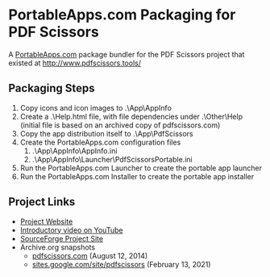 # PortableApps.com Packaging for PDF Scissors
A [PortableApps.com](https://portableapps.com/) package bundler for the PDF Scissors project that existed at http://www.pdfscissors.tools/

## Packaging Steps
1. Copy icons and icon images to .\App\AppInfo
2. Create a .\Help.html file, with file dependencies under .\Other\Help  (initial file is based on an archived copy of pdfscissors.com)
3. Copy the app distribution itself to .\App\PdfScissors
4. Create the PortableApps.com configuration files
   1. .\App\AppInfo\AppInfo.ini
   2. .\App\AppInfo\Launcher\PdfScissorsPortable.ini
5. Run the PortableApps.com Launcher to create the portable app launcher
6. Run the PortableApps.com Installer to create the portable app installer

## Project Links
+ [Project Website](http://www.pdfscissors.tools/)
+ [Introductory video on YouTube](https://www.youtube.com/watch?v=fOzh1ixHLa8)
+ [SourceForge Project Site](https://sourceforge.net/projects/pdfscissors/)
+ Archive.org snapshots
  - [pdfscissors.com](https://web.archive.org/web/20140812064811/http://www.pdfscissors.com/) (August 12, 2014)
  - [sites.google.com/site/pdfscissors](https://web.archive.org/web/20210213133954/https://sites.google.com/site/pdfscissors/) (February 13, 2021)

